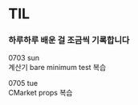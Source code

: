 # TIL
### 하루하루 배운 걸 조금씩 기록합니다

0703 sun <br/>
계산기 bare minimum test 복습 <br/>

0705 tue <br/>
CMarket  props 복습 <br/>
